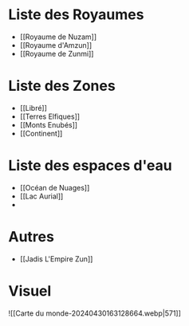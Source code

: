 # Liste des Royaumes
- [[Royaume de Nuzam]]
- [[Royaume d'Amzun]]
- [[Royaume de Zunmi]]
# Liste des Zones
- [[Libré]]
- [[Terres Elfiques]]
- [[Monts Enubés]]
- [[Continent]]
# Liste des espaces d'eau
- [[Océan de Nuages]]
- [[Lac Aurial]]
- 
# Autres
- [[Jadis L'Empire Zun]]
# Visuel
![[Carte du monde-20240430163128664.webp|571]]